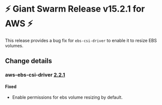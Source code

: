 # :zap: Giant Swarm Release v15.2.1 for AWS :zap:

This release provides a bug fix for `ebs-csi-driver` to enable it to resize EBS volumes.

## Change details

### aws-ebs-csi-driver [2.2.1](https://github.com/giantswarm/aws-ebs-csi-driver-app/releases/tag/v2.2.1)

#### Fixed
- Enable permissions for ebs volume resizing by default.
